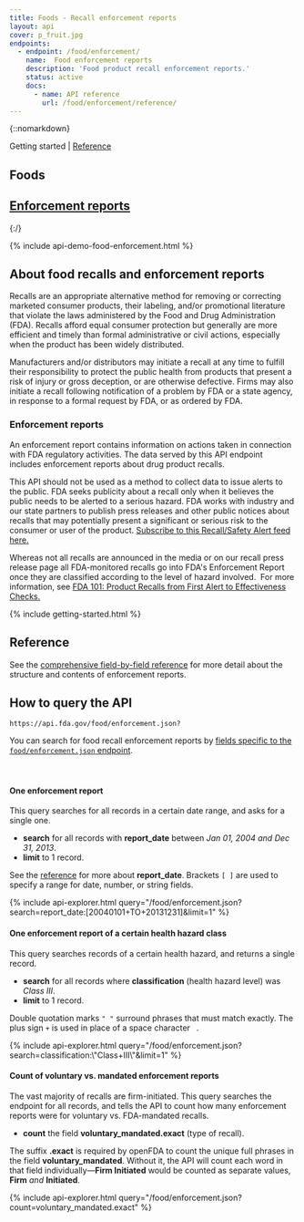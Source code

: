 ```yaml
---
title: Foods - Recall enforcement reports
layout: api
cover: p_fruit.jpg
endpoints:
  - endpoint: /food/enforcement/
    name:  Food enforcement reports
    description: 'Food product recall enforcement reports.'
    status: active
    docs:
      - name: API reference
        url: /food/enforcement/reference/
---
```

{::nomarkdown}
<section class="content-heading api {% if page.cover %}cover{% endif %}" style="background-image:url('{{ site.baseurl }}/assets/img/{{ page.cover }}');">
  <div class="content-heading-text">
    <div class="content-heading-title">
      Getting started | <a href="{{ site.baseurl }}/food/enforcement/reference/">Reference</a>
    </div>
    <h1>Foods</h1>
  </div>
</section>

<div class="row tabs">
  <div class="col-sm-12 tab selected"><h2><a href="#">Enforcement reports</a></h2></div>
</div>
{:/}

<section id="endpoint">

{% include api-demo-food-enforcement.html %}

## About food recalls and enforcement reports

Recalls are an appropriate alternative method for removing or correcting marketed consumer products, their labeling, and/or promotional literature that violate the laws administered by the Food and Drug Administration (FDA). Recalls afford equal consumer protection but generally are more efficient and timely than formal administrative or civil actions, especially when the product has been widely distributed.

Manufacturers and/or distributors may initiate a recall at any time to fulfill their responsibility to protect the public health from products that present a risk of injury or gross deception, or are otherwise defective. Firms may also initiate a recall following notification of a problem by FDA or a state agency, in response to a formal request by FDA, or as ordered by FDA.

### Enforcement reports

An enforcement report contains information on actions taken in connection with FDA regulatory activities. The data served by this API endpoint includes enforcement reports about drug product recalls.

This API should not be used as a method to collect data to issue alerts to the public. FDA seeks publicity about a recall only when it believes the public needs to be alerted to a serious hazard. FDA works with industry and our state partners to publish press releases and other public notices about recalls that may potentially present a significant or serious risk to the consumer or user of the product. [Subscribe to this Recall/Safety Alert feed here.](http://www.fda.gov/AboutFDA/ContactFDA/StayInformed/RSSFeeds/Recalls/rss.xml)

Whereas not all recalls are announced in the media or on our recall press release page all FDA-monitored recalls go into FDA's Enforcement Report once they are classified according to the level of hazard involved.  For more information, see [FDA 101: Product Recalls from First Alert to Effectiveness Checks.](http://www.fda.gov/ForConsumers/ConsumerUpdates/ucm049070.htm)

{% include getting-started.html %}

## Reference

See the <a href="reference/">comprehensive field-by-field reference</a> for more detail about the structure and contents of enforcement reports.

## How to query the API

    https://api.fda.gov/food/enforcement.json?

You can search for food recall enforcement reports by <a href="reference/">fields specific to the `food/enforcement.json` endpoint</a>.

<div class="api-explorer" style="margin-top: 7ex">
<div class="query">
<h4 class="query-title">One enforcement report</h4>
<div class="query-description">This query searches for all records in a certain date range, and asks for a single one.

 - **search** for all records with **report_date** between *Jan 01, 2004 and Dec 31, 2013*.
 - **limit** to 1 record.

See the [reference](reference/) for more about **report_date**. Brackets `[ ]` are used to specify a range for date, number, or string fields.
</div>
</div>
<div class="explorer">
{% include api-explorer.html query="/food/enforcement.json?search=report_date:[20040101+TO+20131231]&limit=1" %}
</div>
</div>

<div class="api-explorer">
<div class="query">
<h4 class="query-title">One enforcement report of a certain health hazard class</h4>
<div class="query-description">This query searches records of a certain health hazard, and returns a single record.

 - **search** for all records where **classification** (health hazard level) was *Class III*.
 - **limit** to 1 record.

Double quotation marks `" "` surround phrases that must match exactly. The plus sign `+` is used in place of a space character ` `.
</div>
</div>
<div class="explorer">
{% include api-explorer.html query="/food/enforcement.json?search=classification:\"Class+III\"&limit=1" %}
</div>
</div>

<div class="api-explorer">
<div class="query">
<h4 class="query-title">Count of voluntary vs. mandated enforcement reports</h4>
<div class="query-description">The vast majority of recalls are firm-initiated. This query searches the endpoint for all records, and tells the API to count how many enforcement reports were for voluntary vs. FDA-mandated recalls. 

 - **count** the field **voluntary_mandated.exact** (type of recall).

The suffix **.exact** is required by openFDA to count the unique full phrases in the field **voluntary_mandated**. Without it, the API will count each word in that field individually—**Firm Initiated** would be counted as separate values, **Firm** *and* **Initiated**.
</div>
<!-- <svg class="chart"></svg> -->
</div>
<div class="explorer">
{% include api-explorer.html query="/food/enforcement.json?count=voluntary_mandated.exact" %}
</div>
</div>

</section>
